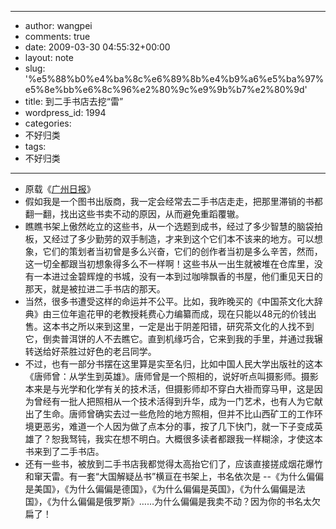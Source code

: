 - --
- author: wangpei
- comments: true
- date: 2009-03-30 04:55:32+00:00
- layout: note
- slug: '%e5%88%b0%e4%ba%8c%e6%89%8b%e4%b9%a6%e5%ba%97%e5%8e%bb%e6%8c%96%e2%80%9c%e9%9b%b7%e2%80%9d'
- title: 到二手书店去挖“雷”
- wordpress_id: 1994
- categories:
- 不好归类
- tags:
- 不好归类
- --
- 原载《[广州日报](http://gzdaily.dayoo.com/html/2009-03/28/content_516926.htm)》
- 假如我是一个图书出版商，我一定会经常去二手书店走走，把那里滞销的书都翻一翻，找出这些书卖不动的原因，从而避免重蹈覆辙。
- 瞧瞧书架上傲然屹立的这些书，从一个选题到成书，经过了多少智慧的脑袋拍板，又经过了多少勤劳的双手制造，才来到这个它们本不该来的地方。可以想象，它们的策划者当初曾是多么兴奋，它们的创作者当初是多么辛苦，然而，这一切全都跟当初想象得多么不一样啊！这些书从一出生就被堆在仓库里，没有一本进过金碧辉煌的书城，没有一本到过咖啡飘香的书屋，他们重见天日的那天，就是被拉进二手书店的那天。
- 当然，很多书遭受这样的命运并不公平。比如，我昨晚买的《中国茶文化大辞典》由三位年逾花甲的老教授耗费心力编纂而成，现在只能以48元的价钱出售。这本书之所以来到这里，一定是出于阴差阳错，研究茶文化的人找不到它，倒卖普洱饼的人不去瞧它。直到机缘巧合，它来到我的手里，并通过我辗转送给好茶胜过好色的老吕同学。
- 不过，也有一部分书摆在这里算是实至名归，比如中国人民大学出版社的这本《唐师曾：从学生到英雄》。唐师曾是一个照相的，说好听点叫摄影师。摄影本来是与光学和化学有关的技术活，但摄影师却不穿白大褂而穿马甲，这是因为曾经有一批人把照相从一个技术活得到升华，成为一门艺术，也有人为它献出了生命。唐师曾确实去过一些危险的地方照相，但并不比山西矿工的工作环境更恶劣，难道一个人因为做了点本分的事，按了几下快门，就一下子变成英雄了？恕我驽钝，我实在想不明白。大概很多读者都跟我一样糊涂，才使这本书来到了二手书店。
- 还有一些书，被放到二手书店我都觉得太高抬它们了，应该直接搓成烟花爆竹和窜天雷。有一套“大国解疑丛书”横亘在书架上，书名依次是 --《为什么偏偏是美国》，《为什么偏偏是德国》，《为什么偏偏是英国》，《为什么偏偏是法国》，《为什么偏偏是俄罗斯》……为什么偏偏是我卖不动？因为你的书名太欠扁了！
